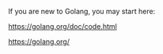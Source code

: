 If you are new to Golang, you may start here:

https://golang.org/doc/code.html

https://golang.org/

